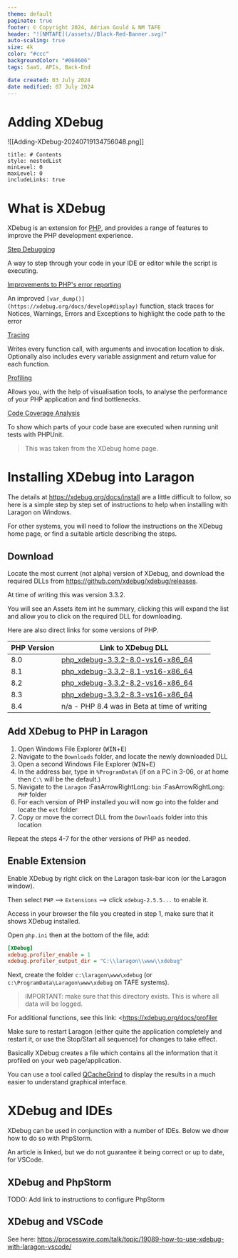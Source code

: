```yaml
---
theme: default
paginate: true
footer: © Copyright 2024, Adrian Gould & NM TAFE
header: "![NMTAFE](/assets//Black-Red-Banner.svg)"
auto-scaling: true
size: 4k
color: "#ccc"
backgroundColor: "#060606"
tags: SaaS, APIs, Back-End

date created: 03 July 2024
date modified: 07 July 2024
---
```


# Adding XDebug

![[Adding-XDebug-20240719134756048.png]]

```table-of-contents
title: # Contents
style: nestedList
minLevel: 0
maxLevel: 0
includeLinks: true
```

# What is XDebug

XDebug is an extension for [PHP](https://php.net/), and provides a range of features to improve the PHP development experience.

[Step Debugging](https://xdebug.org/docs/step_debug)

A way to step through your code in your IDE or editor while the script is executing.

[Improvements to PHP's error reporting](https://xdebug.org/docs/develop)

An improved `[var_dump()](https://xdebug.org/docs/develop#display)` function, stack traces for Notices, Warnings, Errors and Exceptions to highlight the code path to the error

[Tracing](https://xdebug.org/docs/trace)

Writes every function call, with arguments and invocation location to disk. Optionally also includes every variable assignment and return value for each function.

[Profiling](https://xdebug.org/docs/profiler)

Allows you, with the help of visualisation tools, to analyse the performance of your PHP application and find bottlenecks.

[Code Coverage Analysis](https://xdebug.org/docs/code_coverage)

To show which parts of your code base are executed when running unit tests with PHPUnit.

> This was taken from the XDebug home page.

# Installing XDebug into Laragon

The details at <https://xdebug.org/docs/install> are a little difficult to follow, so here is a simple step by step set of instructions to help when installing with Laragon on Windows.

For other systems, you will need to follow the instructions on the XDebug home page, or find a suitable article describing the steps.

## Download

Locate the most current (not alpha) version of XDebug, and download the required DLLs from <https://github.com/xdebug/xdebug/releases>.

At time of writing this was version 3.3.2.

You will see an Assets item int he summary, clicking this will expand the list and allow you to click on the required DLL for downloading.

Here are also direct links for some versions of PHP.

| PHP Version | Link to XDebug DLL                                                                                                            |
| ----------- | ----------------------------------------------------------------------------------------------------------------------------- |
| 8.0         | [php_xdebug-3.3.2-8.0-vs16-x86_64](https://github.com/xdebug/xdebug/releases/download/3.3.2/php_xdebug-3.3.2-8.0-vs16-x86_64) |
| 8.1         | [php_xdebug-3.3.2-8.1-vs16-x86_64](https://github.com/xdebug/xdebug/releases/download/3.3.2/php_xdebug-3.3.2-8.1-vs16-x86_64) |
| 8.2         | [php_xdebug-3.3.2-8.2-vs16-x86_64](https://github.com/xdebug/xdebug/releases/download/3.3.2/php_xdebug-3.3.2-8.2-vs16-x86_64) |
| 8.3         | [php_xdebug-3.3.2-8.3-vs16-x86_64](https://github.com/xdebug/xdebug/releases/download/3.3.2/php_xdebug-3.3.2-8.3-vs16-x86_64) |
| 8.4         | n/a - PHP 8.4 was in Beta at time of writing                                                                                  |

## Add XDebug to PHP in Laragon

1. Open Windows File Explorer (<kbd>WIN</kbd>+<kbd>E</kbd>) 
2. Navigate to the `Downloads` folder, and locate the newly downloaded DLL
3. Open a second Windows File Explorer  (<kbd>WIN</kbd>+<kbd>E</kbd>) 
4. In the address bar, type in `%ProgramData%` 
   (if on a PC in 3-06, or at home then `C:\` will be the default.)
5. Navigate to the `Laragon` :FasArrowRightLong: `bin` :FasArrowRightLong: `PHP` folder
6. For each version of PHP installed you will now go into the folder and locate the `ext` folder
7. Copy or move the correct DLL from the `Downloads` folder into this location

Repeat the steps 4-7 for the other versions of PHP as needed.

## Enable Extension

Enable XDebug by right click on the Laragon task-bar icon (or the Laragon window).

Then select `PHP` -->  `Extensions` --> click `xdebug-2.5.5...`  to enable it.

Access in your browser the file you created in step 1, make sure that it shows XDebug installed.

Open `php.ini` then at the bottom of the file, add:

```ini
[XDebug]
xdebug.profiler_enable = 1
xdebug.profiler_output_dir = "C:\\laragon\\www\\xdebug"
```

Next, create the folder `c:\laragon\www\xdebug` (or `c:\ProgramData\Laragon\www\xdebug` on TAFE systems).

> IMPORTANT: make sure that this directory exists. This is where all data will be logged.
   
For additional functions, see this link: <https://xdebug.org/docs/profiler

Make sure to restart Laragon (either quite the application completely and restart it, or use the Stop/Start all sequence) for changes to take effect.

Basically XDebug creates a file which contains all the information that it profiled on your web page/application. 

You can use a tool called [QCacheGrind](https://xdebug.org/docs/profiler) to display the results in a much easier to understand graphical interface.

# XDebug and IDEs

XDebug can be used in conjunction with a number of IDEs. Below we dhow how to do so with PhpStorm.

An article is linked, but we do not guarantee it being correct or up to date, for VSCode.

## XDebug and PhpStorm

TODO: Add link to instructions to configure PhpStorm

## XDebug and VSCode

See here: <https://processwire.com/talk/topic/19089-how-to-use-xdebug-with-laragon-vscode/>


